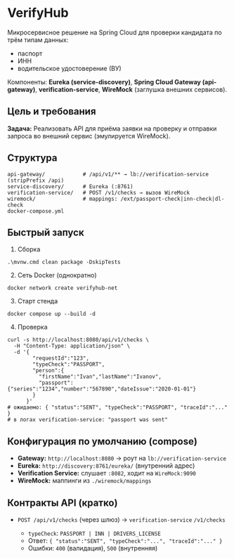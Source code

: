 # VerifyHub

Микросервисное решение на Spring Cloud для проверки кандидата по трём типам данных:

* паспорт
* ИНН
* водительское удостоверение (ВУ)

Компоненты: **Eureka (service-discovery)**, **Spring Cloud Gateway (api-gateway)**, **verification-service**, **WireMock** (заглушка внешних сервисов).

## Цель и требования

**Задача:** Реализовать API для приёма заявки на проверку и отправки запроса во внешний сервис (эмулируется WireMock).

## Структура

```
api-gateway/            # /api/v1/** → lb://verification-service (stripPrefix /api)
service-discovery/      # Eureka (:8761)
verification-service/   # POST /v1/checks → вызов WireMock
wiremock/               # mappings: /ext/passport-check|inn-check|dl-check
docker-compose.yml
```

## Быстрый запуск

1. Сборка

```
.\mvnw.cmd clean package -DskipTests
```

2. Сеть Docker (однократно)

```
docker network create verifyhub-net
```

3. Старт стенда

```
docker compose up --build -d
```

4. Проверка

```
curl -s http://localhost:8080/api/v1/checks \
  -H "Content-Type: application/json" \
  -d '{
        "requestId":"123",
        "typeCheck":"PASSPORT",
        "person":{
          "firstName":"Ivan","lastName":"Ivanov",
          "passport":{"series":"1234","number":"567890","dateIssue":"2020-01-01"}
        }
      }'
# ожидаемо: { "status":"SENT", "typeCheck":"PASSPORT", "traceId":"..." }
# в логах verification-service: "passport was sent"
```

## Конфигурация по умолчанию (compose)

* **Gateway:** `http://localhost:8080` → роут на `lb://verification-service`
* **Eureka:** `http://discovery:8761/eureka/` (внутренний адрес)
* **Verification Service:** слушает `:8082`, ходит на `WireMock:9090`
* **WireMock:** маппинги из `./wiremock/mappings`

## Контракты API (кратко)

* `POST /api/v1/checks` (через шлюз) → `verification-service` `/v1/checks`

    * `typeCheck`: `PASSPORT | INN | DRIVERS_LICENSE`
    * Ответ: `{ "status":"SENT", "typeCheck":"...", "traceId":"..." }`
    * Ошибки: `400` (валидация), `500` (внутренняя)
